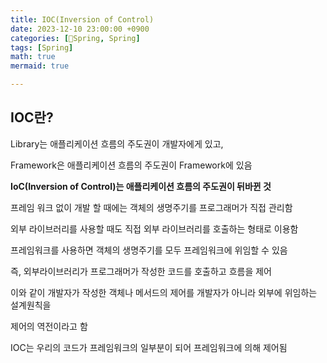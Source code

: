 ```yaml
---
title: IOC(Inversion of Control)
date: 2023-12-10 23:00:00 +0900
categories: [🌼Spring, Spring]
tags: [Spring]
math: true
mermaid: true

---
```

## IOC란?

Library는 애플리케이션 흐름의 주도권이 개발자에게 있고,

Framework은 애플리케이션 흐름의 주도권이 Framework에 있음

**IoC(Inversion of Control)는 애플리케이션 흐름의 주도권이 뒤바뀐 것**

프레임 워크 없이 개발 할 때에는 객체의 생명주기를 프로그래머가 직접 관리함

외부 라이브러리를 사용할 때도 직접 외부 라이브러리를 호출하는 형태로 이용함

프레임워크를 사용하면 객체의 생명주기를 모두 프레임워크에 위임할 수 있음

즉, 외부라이브러리가 프로그래머가 작성한 코드를 호출하고 흐름을 제어

이와 같이 개발자가 작성한 객체나 메서드의 제어를 개발자가 아니라 외부에 위임하는 설계원칙을 

제어의 역전이라고 함

IOC는 우리의 코드가 프레임워크의 일부분이 되어 프레임워크에 의해 제어됨